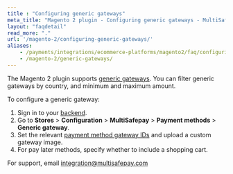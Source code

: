 ```yaml
---
title : "Configuring generic gateways"
meta_title: "Magento 2 plugin - Configuring generic gateways - MultiSafepay Docs"
layout: "faqdetail"
read_more: "."
url: '/magento-2/configuring-generic-gateways/'
aliases:
    - /payments/integrations/ecommerce-platforms/magento2/faq/configuring-generic-gateways/
    - /magento-2/generic-gateways/
---
```


The Magento 2 plugin supports [generic gateways](/developer/generic-gateways/).
You can filter generic gateways by country, and minimum and maximum amount.

To configure a generic gateway:

1. Sign in to your [backend](/glossaries/multisafepay-glossary/#backend).
2. Go to **Stores** > **Configuration** > **MultiSafepay** > **Payment methods** > **Generic gateway**.
3. Set the relevant [payment method gateway IDs](/developer/gateway-codes) and upload a custom gateway image.
4. For pay later methods, specify whether to include a shopping cart.

For support, email <integration@multisafepay.com>
